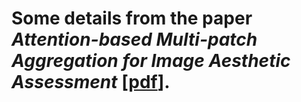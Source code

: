 # Some details from the paper *Attention-based Multi-patch Aggregation for Image Aesthetic Assessment* [[pdf](http://chongyangma.com/publications/am/2018_am_paper.pdf)].
